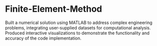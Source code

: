 # Finite-Element-Method
Built a numerical solution using MATLAB to address complex engineering problems, integrating user-supplied datasets for computational analysis. Produced interactive visualizations to demonstrate the functionality and accuracy of the code implementation.
